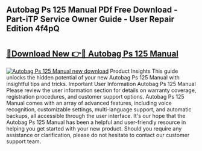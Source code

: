 ## Autobag Ps 125 Manual PDf Free Download - Part-iTP Service Owner Guide - User Repair Edition 4f4pQ

# <h2><a href="http://bc13022.oget.top/?id=Autobag+Ps+125+Manual">🔗Download New 👉🔴 Autobag Ps 125 Manual</a></h2>

[![Autobag Ps 125 Manual new download](https://i.imgur.com/5g1atiW.png)](http://bc13022.oget.top/?id=Autobag+Ps+125+Manual)
Product Insights This guide unlocks the hidden potential of your new Autobag Ps 125 Manual with insightful tips and tricks. Important User Information Autobag Ps 125 Manual Please review the user information section for details on warranty coverage, registration procedures, and customer support options. Autobag Ps 125 Manual comes with an array of advanced features, including voice recognition, customizable settings, multi-language support, and automatic backups, all accessible through the user interface. It's our hope that the Autobag Ps 125 Manual has been a helpful and user-friendly resource in helping you get started with your new product. Should you require any assistance or clarification, please do not hesitate to contact our customer support team.
